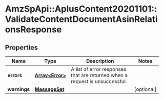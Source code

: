 # AmzSpApi::AplusContent20201101::ValidateContentDocumentAsinRelationsResponse

## Properties
Name | Type | Description | Notes
------------ | ------------- | ------------- | -------------
**errors** | [**Array&lt;Error&gt;**](Error.md) | A list of error responses that are returned when a request is unsuccessful. | 
**warnings** | [**MessageSet**](MessageSet.md) |  | [optional] 

